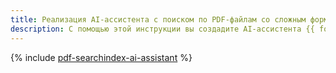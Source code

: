 ```yaml
---
title: Реализация AI-ассистента с поиском по PDF-файлам со сложным форматированием
description: С помощью этой инструкции вы создадите AI-ассистента {{ foundation-models-full-name }}, который позволяет находить ответы в базе знаний, состоящей из PDF-файлов со сложным форматированием и табличными данными.
---
```


{% include [pdf-searchindex-ai-assistant](../../_tutorials/ml-ai/pdf-searchindex-ai-assistant.md) %}